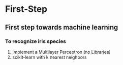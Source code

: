 # First-Step
## First step towards machine learning
### To recognize iris species 
1. Implement a Multilayer Perceptron (no Libraries)
2. scikit-learn with k nearest neighbors
